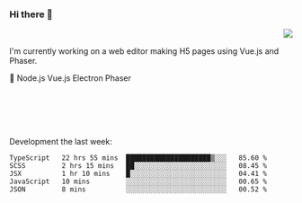 ### Hi there 👋

<img align="right" src="https://github-readme-stats.vercel.app/api?username=jasonpanggo"/>

<br>
<p align="left">
I'm currently working on a web editor making H5 pages using Vue.js and Phaser.
</p>
<p align="left">
📖 Node.js Vue.js Electron Phaser
</p>
<br>
<br>
<br>
<br>

Development the last week:
<!--START_SECTION:waka-->
```text
TypeScript   22 hrs 55 mins  █████████████████████▒░░░   85.60 % 
SCSS         2 hrs 15 mins   ██░░░░░░░░░░░░░░░░░░░░░░░   08.45 % 
JSX          1 hr 10 mins    █░░░░░░░░░░░░░░░░░░░░░░░░   04.41 % 
JavaScript   10 mins         ░░░░░░░░░░░░░░░░░░░░░░░░░   00.65 % 
JSON         8 mins          ░░░░░░░░░░░░░░░░░░░░░░░░░   00.52 % 
```
<!--END_SECTION:waka-->

<!--
**JASONPANGGO/jasonpanggo** is a ✨ _special_ ✨ repository because its `README.md` (this file) appears on your GitHub profile.

Here are some ideas to get you started:

- 🔭 I’m currently working on ...
- 🌱 I’m currently learning ...
- 👯 I’m looking to collaborate on ...
- 🤔 I’m looking for help with ...
- 💬 Ask me about ...
- 📫 How to reach me: ...
- 😄 Pronouns: ...
- ⚡ Fun fact: ...
-->
